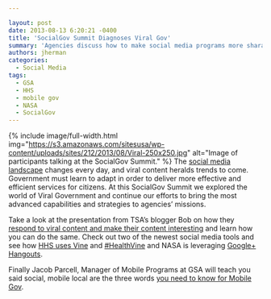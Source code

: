 ```yaml
---

layout: post
date: 2013-08-13 6:20:21 -0400
title: 'SocialGov Summit Diagnoses Viral Gov'
summary: 'Agencies discuss how to make social media programs more sharable and engaging.'
authors: jherman
categories:
  - Social Media
tags:
  - GSA
  - HHS
  - mobile gov
  - NASA
  - SocialGov
---
```


{% include image/full-width.html img="https://s3.amazonaws.com/sitesusa/wp-content/uploads/sites/212/2013/08/Viral-250x250.jpg" alt="Image of participants talking at the SocialGov Summit." %}
The [social media landscape](https://www.WHATEVER/resources/negotiated-terms-of-service-agreements/ "Negotiated Terms of Service Agreements") changes every day, and viral content heralds trends to come. Government must learn to adapt in order to deliver more effective and efficient services for citizens. At this SocialGov Summit we explored the world of Viral Government and continue our efforts to bring the most advanced capabilities and strategies to agencies&#8217; missions.

Take a look at the presentation from TSA&#8217;s blogger Bob on how they [respond to viral content and make their content interesting](http://www.slideshare.net/DigitalGov/responding-to-viral-content-making-your-content-interesting "Responding to Viral Content Making Your Content Interesting") and learn how you can do the same.  Check out two of the newest social media tools and see how [HHS uses Vine](http://www.slideshare.net/DigitalGov/hhs-and-health-vine "HHS and #HealthVine") and [#HealthVine](https://blog.twitter.com/2013/introducing-datavines-how-to-tell-a-numbers-driven-story-in-six-seconds) and NASA is leveraging [Google+ Hangouts](http://www.slideshare.net/nasa/fedsocmed-gplus-hangouts "Google+ Hangouts").

Finally Jacob Parcell, Manager of Mobile Programs at GSA will teach you said social, mobile local are the three words [you need to know for Mobile Gov](https://www.WHATEVER/resources/mobile-application-development-program/ "Mobile Application Development Program").

##